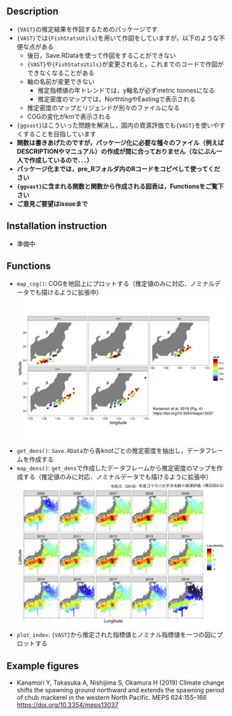 ## Description
* `{VAST}`の推定結果を作図するためのパッケージです
* `{VAST}`では`{FishStatsUtils}`を用いて作図をしていますが，以下のような不便な点がある
  * 後日，Save.RDataを使って作図をすることができない
  * `{VAST}`や`{FishStatsUtils}`が変更されると，これまでのコードで作図ができなくなることがある
  * 軸の名前が変更できない
    * 推定指標値の年トレンドでは，y軸名が必ずmetric tonnesになる
    * 推定密度のマップでは，NorthtingやEastingで表示される
  * 推定密度のマップとリジェンドが別々のファイルになる
  * COGの変化がkmで表示される    
* `{ggvast}`はこういった問題を解決し，国内の資源評価でも`{VAST}`を使いやすくすることを目指しています
* **関数は書きあげたのですが，パッケージ化に必要な種々のファイル（例えばDESCRIPTIONやマニュアル）の作成が間に合っておりません（なにぶん一人で作成しているので．．．）**
* **パッケージ化までは，pre_Rフォルダ内のRコードをコピペして使ってください**
* **`{ggvast}`に含まれる関数と関数から作成される図表は，Functionsをご覧下さい**
* **ご意見ご要望はissueまで**

## Installation instruction
* 準備中

## Functions
* `map_cog()`: COGを地図上にプロットする（推定値のみに対応．ノミナルデータでも描けるように拡張中）
![map_cog](figures/meps_fig4.png)
* `get_dens()`: `Save.RData`から各knotごとの推定密度を抽出し，データフレームを作成する
* `map_dens()`: `get_dens`で作成したデータフレームから推定密度のマップを作成する（推定値のみに対応．ノミナルデータでも描けるように拡張中）  
![map_dens](figures/stock_asessment_fig33.png)
* `plot_index`: `{VAST}`から推定された指標値とノミナル指標値を一つの図にプロットする

## Example figures
* Kanamori Y, Takasuka A, Nishijima S, Okamura H (2019) Climate change shifts the spawning ground northward and extends the spawning period of chub mackerel in the western North Pacific. MEPS 624:155–166
https://doi.org/10.3354/meps13037
